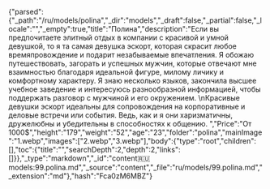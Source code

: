 {"parsed":{"_path":"/ru/models/polina","_dir":"models","_draft":false,"_partial":false,"_locale":"","_empty":true,"title":"Полина","description":"Если вы предпочитаете элитный отдых в компании с красивой и умной девушкой, то я та самая девушка эскорт, которая скрасит любое времяпровождение и подарит незабываемые впечатления. Я обожаю путешествовать, загорать и успешных мужчин, которые отвечают мне взаимностью благодаря идеальной фигуре, милому личику и комфортному характеру. Я знаю несколько языков, закончила высшее учебное заведение и интересуюсь разнообразной информацией, чтобы поддержать разговор с мужчиной и его окружением.   \nКрасивые девушки эскорт идеальны для сопровождения на корпоративные и деловые встречи или события. Ведь, как и я они харизматичны, дружелюбны и убедительны в способностях к общению. ","Price":"От 1000$","height":"179","weight":"52","age":"23","folder":"polina","mainImage":"1.webp","images":["2.webp","3.webp"],"body":{"type":"root","children":[],"toc":{"title":"","searchDepth":2,"depth":2,"links":[]}},"_type":"markdown","_id":"content:ru:models:99.polina.md","_source":"content","_file":"ru/models/99.polina.md","_extension":"md"},"hash":"Fca0zM6MBZ"}